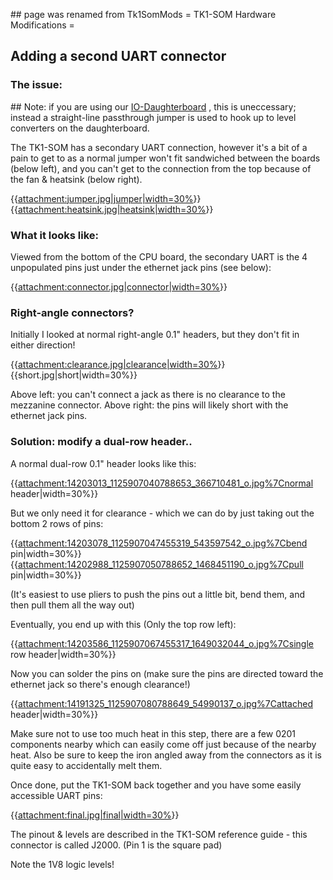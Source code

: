 \#\# page was renamed from Tk1SomMods = TK1-SOM Hardware Modifications =

## Adding a second UART connector


### The issue:
 \#\# Note: if you are using our
[IO-Daughterboard](../Daughter-Board) , this is uneccessary;
instead a straight-line passthrough jumper is used to hook up to level
converters on the daughterboard.

The TK1-SOM has a secondary UART connection, however it's a bit of a
pain to get to as a normal jumper won't fit sandwiched between the
boards (below left), and you can't get to the connection from the top
because of the fan & heatsink (below right).

{{[attachment:jumper.jpg|jumper|width=30%](attachment:jumper.jpg%7Cjumper%7Cwidth=30%)}}
{{[attachment:heatsink.jpg|heatsink|width=30%](attachment:heatsink.jpg%7Cheatsink%7Cwidth=30%)}}

### What it looks like:


Viewed from the bottom of the CPU board, the secondary UART is the 4
unpopulated pins just under the ethernet jack pins (see below):

{{[attachment:connector.jpg|connector|width=30%](attachment:connector.jpg%7Cconnector%7Cwidth=30%)}}

### Right-angle connectors?
 Initially I looked at normal right-angle
0.1" headers, but they don't fit in either direction!

{{[attachment:clearance.jpg|clearance|width=30%](attachment:clearance.jpg%7Cclearance%7Cwidth=30%)}}
{{short.jpg|short|width=30%}}

Above left: you can't connect a jack as there is no clearance to the
mezzanine connector. Above right: the pins will likely short with the
ethernet jack pins.

### Solution: modify a dual-row header..


A normal dual-row 0.1" header looks like this:

{{<attachment:14203013_1125907040788653_366710481_o.jpg%7Cnormal>
header|width=30%}}

But we only need it for clearance - which we can do by just taking out
the bottom 2 rows of pins:

{{<attachment:14203078_1125907047455319_543597542_o.jpg%7Cbend>
pin|width=30%}}
{{<attachment:14202988_1125907050788652_1468451190_o.jpg%7Cpull>
pin|width=30%}}

(It's easiest to use pliers to push the pins out a little bit, bend
them, and then pull them all the way out)

Eventually, you end up with this (Only the top row left):

{{<attachment:14203586_1125907067455317_1649032044_o.jpg%7Csingle> row
header|width=30%}}

Now you can solder the pins on (make sure the pins are directed toward
the ethernet jack so there's enough clearance!)

{{<attachment:14191325_1125907080788649_54990137_o.jpg%7Cattached>
header|width=30%}}

Make sure not to use too much heat in this step, there are a few 0201
components nearby which can easily come off just because of the nearby
heat. Also be sure to keep the iron angled away from the connectors as
it is quite easy to accidentally melt them.

Once done, put the TK1-SOM back together and you have some easily
accessible UART pins:

{{[attachment:final.jpg|final|width=30%](attachment:final.jpg%7Cfinal%7Cwidth=30%)}}

The pinout & levels are described in the TK1-SOM reference guide - this
connector is called J2000. (Pin 1 is the square pad)

Note the 1V8 logic levels!
